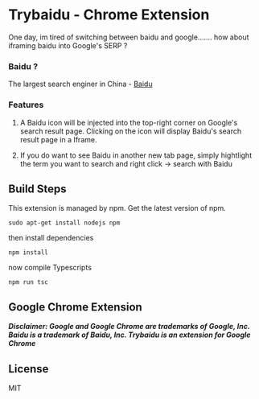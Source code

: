 # Trybaidu - Chrome Extension

One day, im tired of switching between baidu and google....... how about iframing baidu into Google's SERP ?

### Baidu ?
The largest search enginer in China - [Baidu](https://en.wikipedia.org/wiki/Baidu)

### Features

1. A Baidu icon will be injected into the top-right corner on Google's search result page. Clicking on the icon will display Baidu's search result page in a Iframe.

2. If you do want to see Baidu in another new tab page, simply hightlight the term you want to search and right click -> search with Baidu

## Build Steps

This extension is managed by npm. Get the latest version of npm.
```
sudo apt-get install nodejs npm
```

then install dependencies
```
npm install
```

now compile Typescripts
```
npm run tsc
```
## Google Chrome Extension
**_Disclaimer: Google and Google Chrome are trademarks of Google, Inc. Baidu is a trademark of Baidu, Inc. Trybaidu is an extension for Google Chrome_**

## License

MIT
